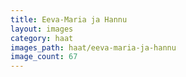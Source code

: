 ```yaml
---
title: Eeva-Maria ja Hannu
layout: images
category: haat
images_path: haat/eeva-maria-ja-hannu
image_count: 67
---
```


